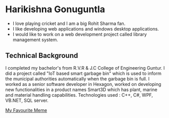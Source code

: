 # Harikishna Gonuguntla

* I love playing cricket and I am a big Rohit Sharma fan.
* I like developing web applications and windows desktop applications.
* I would like to work on a web development project called library management system.

## Technical Background
I completed my bachelor's from R.V.R & J.C College of Engineering Guntur. I did a project called "IoT based smart garbage bin" which is used to inform the municipal authorities automatically when the garbage bin is full. I worked as a senior software developer in Hexagon, worked on developing new functionalities in a product names Smart3D which has plant, marine and material handling capabilities. Technologies used : C++, C#, WPF, VB.NET, SQL server.

[My Favourite Meme](https://www.facebook.com/1515871602074952/posts/5893280981000637/)
